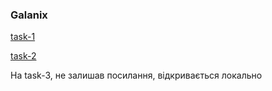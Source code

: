 ### Galanix

[task-1](https://vladdosk.github.io/flag_of_county/ )

[task-2](https://vladdosk.github.io/gallery/ )

На task-3, не залишав посилання, відкривається локально
